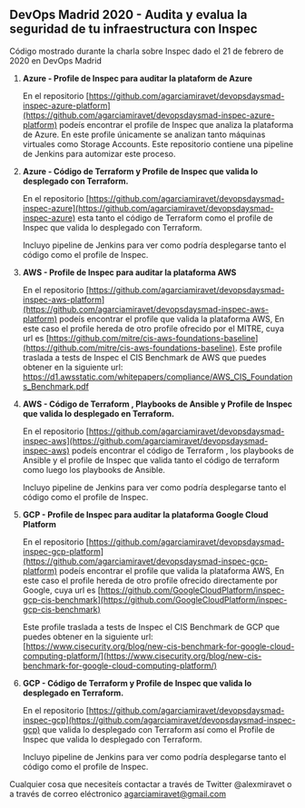 ## DevOps Madrid 2020 - Audita y evalua la seguridad de tu infraestructura con Inspec

Código mostrado durante la charla sobre Inspec dado el 21 de febrero de 2020 en DevOps Madrid

 1. **Azure - Profile de Inspec para auditar la plataform de Azure**

     En el repositorio [https://github.com/agarciamiravet/devopsdaysmad-inspec-azure-platform](https://github.com/agarciamiravet/devopsdaysmad-inspec-azure-platform) podeís encontrar el profile de Inspec que analiza la plataforma de Azure. En este profile únicamente se analizan tanto máquinas virtuales como Storage Accounts.
     Este repositorio contiene una  pipeline de Jenkins para automizar este proceso.
     
 2.  **Azure - Código de Terraform y Profile de Inspec que valida lo desplegado con Terraform.**
      
      En el repositorio [https://github.com/agarciamiravet/devopsdaysmad-inspec-azure](https://github.com/agarciamiravet/devopsdaysmad-inspec-azure) esta tanto el código de Terraform como el profile de Inspec que valida lo desplegado con Terraform.

	    Incluyo pipeline de Jenkins para ver como podría desplegarse tanto el código como el profile de Inspec.
         
3. **AWS - Profile de Inspec para auditar la plataforma AWS**
   
   En el repositorio [https://github.com/agarciamiravet/devopsdaysmad-inspec-aws-platform](https://github.com/agarciamiravet/devopsdaysmad-inspec-aws-platform) podeís encontrar el profile que valida la plataforma AWS, En este caso el profile hereda de otro profile ofrecido por el MITRE, cuya url es [https://github.com/mitre/cis-aws-foundations-baseline](https://github.com/mitre/cis-aws-foundations-baseline).
   Este profile traslada a tests de Inspec el CIS Benchmark de AWS que puedes obtener en la siguiente url:
https://d1.awsstatic.com/whitepapers/compliance/AWS_CIS_Foundations_Benchmark.pdf

4. **AWS - Código de Terraform , Playbooks de Ansible y Profile de Inspec que valida lo desplegado en Terraform.**
    
    En el repositorio [https://github.com/agarciamiravet/devopsdaysmad-inspec-aws](https://github.com/agarciamiravet/devopsdaysmad-inspec-aws) podeís encontrar el código de Terraform , los playbooks de Ansible y el profile de Inspec que valida tanto el código de terraform como luego los playbooks de Ansible.

	Incluyo pipeline de Jenkins para ver como podría desplegarse tanto el código como el profile de Inspec.
    
5. **GCP -  Profile de Inspec para auditar la plataforma Google Cloud Platform**

     En el repositorio [https://github.com/agarciamiravet/devopsdaysmad-inspec-gcp-platform](https://github.com/agarciamiravet/devopsdaysmad-inspec-gcp-platform) podeís encontrar el profile que valida la plataforma AWS, En este caso el profile hereda de otro profile ofrecido directamente por Google, cuya url es [https://github.com/GoogleCloudPlatform/inspec-gcp-cis-benchmark](https://github.com/GoogleCloudPlatform/inspec-gcp-cis-benchmark)

   Este profile traslada a tests de Inspec el CIS Benchmark de GCP que puedes obtener en la siguiente url:
[https://www.cisecurity.org/blog/new-cis-benchmark-for-google-cloud-computing-platform/](https://www.cisecurity.org/blog/new-cis-benchmark-for-google-cloud-computing-platform/)    

6. **GCP - Código de Terraform y Profile de Inspec que valida lo desplegado en Terraform.**
	
	En el repositorio [https://github.com/agarciamiravet/devopsdaysmad-inspec-gcp](https://github.com/agarciamiravet/devopsdaysmad-inspec-gcp) que valida lo desplegado con Terraform así como el Profile de Inspec que valida lo desplegado con  Terraform.

   Incluyo pipeline de Jenkins para ver como podría desplegarse tanto el código como el profile de Inspec.


Cualquier cosa que necesiteís  contactar a través de Twitter @alexmiravet o a través de correo eléctronico agarciamiravet@gmail.com
